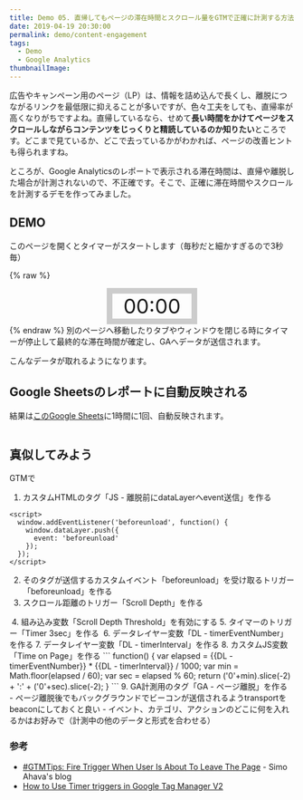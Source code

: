 ```yaml
---
title: Demo 05. 直帰してもページの滞在時間とスクロール量をGTMで正確に計測する方法
date: 2019-04-19 20:30:00
permalink: demo/content-engagement
tags:
  - Demo
  - Google Analytics
thumbnailImage: 
---
```


広告やキャンペーン用のページ（LP）は、情報を詰め込んで長くし、離脱につながるリンクを最低限に抑えることが多いですが、色々工夫をしても、直帰率が高くなりがちですよね。直帰しているなら、せめて**長い時間をかけてページをスクロールしながらコンテンツをじっくりと精読しているのか知りたい**ところです。どこまで見ているか、どこで去っているかがわかれば、ページの改善ヒントも得られますね。

ところが、Google Analyticsのレポートで表示される滞在時間は、直帰や離脱した場合が計測されないので、不正確です。そこで、正確に滞在時間やスクロールを計測するデモを作ってみました。

<!-- more -->

## DEMO

このページを開くとタイマーがスタートします（毎秒だと細かすぎるので3秒毎）

{% raw %}
<div id="timer" style="margin-right:auto;margin-left:auto;width:140px;border:10px solid #ccc;text-align:center;font-size:36px">00:00</div>
{% endraw %}
別のページへ移動したりタブやウィンドウを閉じる時にタイマーが停止して最終的な滞在時間が確定し、GAへデータが送信されます。

こんなデータが取れるようになります。
<img src="//res.cloudinary.com/mak00s/f_auto,w_auto:200:800/demo-scrolldepth-report" alt="" sizes="100vw" />

## Google Sheetsのレポートに自動反映される

結果は[このGoogle Sheets](https://docs.google.com/spreadsheets/d/1pvFWLc_07BDMdV7zL8CDiz2140Y4tG_puJfwZNbJ_mA/edit#gid=1115641289)に1時間に1回、自動反映されます。

<a href="https://docs.google.com/spreadsheets/d/1pvFWLc_07BDMdV7zL8CDiz2140Y4tG_puJfwZNbJ_mA/edit#gid=1115641289"><img src="//res.cloudinary.com/mak00s/f_auto,w_auto:200:800/demo-scrolldepth-report-gs" alt="" sizes="100vw" /></a>

## 真似してみよう
GTMで
1. カスタムHTMLのタグ「JS - 離脱前にdataLayerへevent送信」を作る
```
<script>
  window.addEventListener('beforeunload', function() {
    window.dataLayer.push({
	  event: 'beforeunload'
	});
  });
</script>
```
2. そのタグが送信するカスタムイベント「beforeunload」を受け取るトリガー「beforeunload」を作る
3. スクロール距離のトリガー「Scroll Depth」を作る
<img src="//res.cloudinary.com/mak00s/f_auto,w_auto:200:800/gtm-trigger-scrolldepth" alt="" sizes="100vw" />
4. 組み込み変数「Scroll Depth Threshold」を有効にする
5. タイマーのトリガー「Timer 3sec」を作る
<img src="//res.cloudinary.com/mak00s/f_auto,w_auto:200:800/gtm-trigger-timer" alt="" sizes="100vw" />
6. データレイヤー変数「DL - timerEventNumber」を作る
7. データレイヤー変数「DL - timerInterval」を作る
8. カスタムJS変数「Time on Page」を作る
```
function() {
  var elapsed = {{DL - timerEventNumber}} * {{DL - timerInterval}} / 1000;
  var min = Math.floor(elapsed / 60);
  var sec = elapsed % 60;
  return ('0'+min).slice(-2) + ':' + ('0'+sec).slice(-2);
}
```
9. GA計測用のタグ「GA - ページ離脱」を作る
<img src="//res.cloudinary.com/mak00s/f_auto,w_auto:200:800/gtm-tag-beforeunload" alt="" sizes="100vw" />
- ページ離脱後でもバックグラウンドでビーコンが送信されるようtransportをbeaconにしておくと良い
- イベント、カテゴリ、アクションのどこに何を入れるかはお好みで（計測中の他のデータと形式を合わせる）

### 参考
- [#GTMTips: Fire Trigger When User Is About To Leave The Page](https://www.simoahava.com/analytics/fire-trigger-when-user-about-to-leave-page/) - Simo Ahava's blog
- [How to Use Timer triggers in Google Tag Manager V2](https://www.clickinsight.ca/blog/timer-triggers-google-tag-manager-v2)
